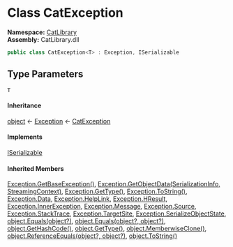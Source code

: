 # Class CatException

__Namespace:__ [CatLibrary](CatLibrary.md)  
__Assembly:__ CatLibrary.dll

```csharp
public class CatException<T> : Exception, ISerializable
```

## Type Parameters

`T`

#### Inheritance

[object](https://learn.microsoft.com/dotnet/api/system.object) ← 
[Exception](https://learn.microsoft.com/dotnet/api/system.exception) ← 
[CatException](CatLibrary.CatException-1.md)<T>

#### Implements

[ISerializable](https://learn.microsoft.com/dotnet/api/system.runtime.serialization.iserializable)

#### Inherited Members

[Exception.GetBaseException()](https://learn.microsoft.com/dotnet/api/system.exception.getbaseexception), 
[Exception.GetObjectData(SerializationInfo, StreamingContext)](https://learn.microsoft.com/dotnet/api/system.exception.getobjectdata), 
[Exception.GetType()](https://learn.microsoft.com/dotnet/api/system.exception.gettype), 
[Exception.ToString()](https://learn.microsoft.com/dotnet/api/system.exception.tostring), 
[Exception.Data](https://learn.microsoft.com/dotnet/api/system.exception.data), 
[Exception.HelpLink](https://learn.microsoft.com/dotnet/api/system.exception.helplink), 
[Exception.HResult](https://learn.microsoft.com/dotnet/api/system.exception.hresult), 
[Exception.InnerException](https://learn.microsoft.com/dotnet/api/system.exception.innerexception), 
[Exception.Message](https://learn.microsoft.com/dotnet/api/system.exception.message), 
[Exception.Source](https://learn.microsoft.com/dotnet/api/system.exception.source), 
[Exception.StackTrace](https://learn.microsoft.com/dotnet/api/system.exception.stacktrace), 
[Exception.TargetSite](https://learn.microsoft.com/dotnet/api/system.exception.targetsite), 
[Exception.SerializeObjectState](https://learn.microsoft.com/dotnet/api/system.exception.serializeobjectstate), 
[object.Equals(object?)](https://learn.microsoft.com/dotnet/api/system.object.equals#system-object-equals(system-object)), 
[object.Equals(object?, object?)](https://learn.microsoft.com/dotnet/api/system.object.equals#system-object-equals(system-object-system-object)), 
[object.GetHashCode()](https://learn.microsoft.com/dotnet/api/system.object.gethashcode), 
[object.GetType()](https://learn.microsoft.com/dotnet/api/system.object.gettype), 
[object.MemberwiseClone()](https://learn.microsoft.com/dotnet/api/system.object.memberwiseclone), 
[object.ReferenceEquals(object?, object?)](https://learn.microsoft.com/dotnet/api/system.object.referenceequals), 
[object.ToString()](https://learn.microsoft.com/dotnet/api/system.object.tostring)

